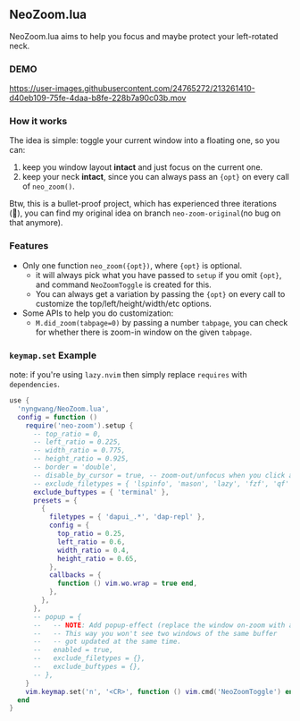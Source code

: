 NeoZoom.lua
---

NeoZoom.lua aims to help you focus and maybe protect your left-rotated neck.


### DEMO

https://user-images.githubusercontent.com/24765272/213261410-d40eb109-75fe-4daa-b8fe-228b7a90c03b.mov


### How it works

The idea is simple: toggle your current window into a floating one, so you can:

1. keep you window layout **intact** and just focus on the current one.
2. keep your neck **intact**, since you can always pass an `{opt}` on every call of `neo_zoom()`.

Btw, this is a bullet-proof project, which has experienced three iterations (:tada:),
you can find my original idea on branch `neo-zoom-original`(no bug on that anymore).


### Features

- Only one function `neo_zoom({opt})`, where `{opt}` is optional.
  - it will always pick what you have passed to `setup` if you omit `{opt}`, and command `NeoZoomToggle` is created for this.
  - You can always get a variation by passing the `{opt}` on every call to customize the top/left/height/width/etc options.
- Some APIs to help you do customization:
  - `M.did_zoom(tabpage=0)` by passing a number `tabpage`, you can check for whether there is zoom-in window on the given `tabpage`.


### `keymap.set` Example

note: if you're using `lazy.nvim` then simply replace `requires` with `dependencies`.

```lua
use {
  'nyngwang/NeoZoom.lua',
  config = function ()
    require('neo-zoom').setup {
      -- top_ratio = 0,
      -- left_ratio = 0.225,
      -- width_ratio = 0.775,
      -- height_ratio = 0.925,
      -- border = 'double',
      -- disable_by_cursor = true, -- zoom-out/unfocus when you click anywhere else.
      -- exclude_filetypes = { 'lspinfo', 'mason', 'lazy', 'fzf', 'qf' },
      exclude_buftypes = { 'terminal' },
      presets = {
        {
          filetypes = { 'dapui_.*', 'dap-repl' },
          config = {
            top_ratio = 0.25,
            left_ratio = 0.6,
            width_ratio = 0.4,
            height_ratio = 0.65,
          },
          callbacks = {
            function () vim.wo.wrap = true end,
          },
        },
      },
      -- popup = {
      --   -- NOTE: Add popup-effect (replace the window on-zoom with a `[No Name]`).
      --   -- This way you won't see two windows of the same buffer
      --   -- got updated at the same time.
      --   enabled = true,
      --   exclude_filetypes = {},
      --   exclude_buftypes = {},
      -- },
    }
    vim.keymap.set('n', '<CR>', function () vim.cmd('NeoZoomToggle') end, { silent = true, nowait = true })
  end
}
```


